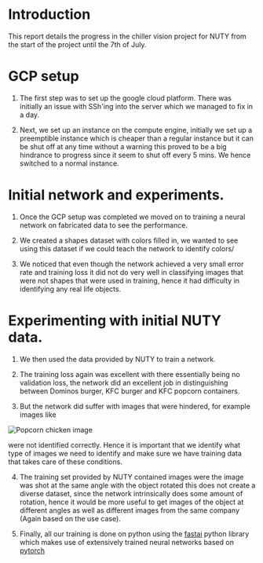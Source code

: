 
# Introduction

This report details the progress in the chiller vision project for NUTY from the start of the project until the 7th of July.

# GCP setup

1. The first step was to set up the google cloud platform. There was initially an issue with SSh'ing into the server which we managed to fix in a day. 

2. Next, we set up an instance on the compute engine, initially we set up a preemptible instance which is cheaper than a regular instance but it can be shut off at any time without a warning this proved to be a big hindrance to progress since it seem to shut off every 5 mins. We hence switched to a normal instance.

# Initial network and experiments.

1. Once the GCP setup was completed we moved on to training a neural network on fabricated data to see the performance.

2. We created a shapes dataset with colors filled in, we wanted to see using this dataset if we could teach the network to identify colors/

3. We noticed that even though the network achieved a very small error rate and training loss it did not do very well in classifying images that were not shapes that were used in training, hence it had difficulty in identifying any real life objects.

# Experimenting with initial NUTY data.

1. We then used the data provided by NUTY to train a network.

2. The training loss again was excellent with there essentially being no validation loss, the network did an excellent job in distinguishing between Dominos burger, KFC burger and KFC popcorn containers.

3. But the network did suffer with images that were hindered, for example images like

![Popcorn chicken image](https://www.google.com/imgres?imgurl=https%3A%2F%2Fassets.change.org%2Fphotos%2F3%2Fie%2Fsq%2FBkIeSqNGinVhbuK-800x450-noPad.jpg%3F1532525708&imgrefurl=https%3A%2F%2Fwww.change.org%2Fp%2Fthe-public-bargain-buckets-of-popcorn-chicken-to-be-sold-at-kfc&tbnid=xOOleaakJqvglM&vet=12ahUKEwj5_Jm96LrqAhVm_TgGHS8oC5EQMygLegUIARDfAQ..i&docid=iOin5GD5VJwaaM&w=676&h=380&q=kfc%20popcorn%20chicken%20&ved=2ahUKEwj5_Jm96LrqAhVm_TgGHS8oC5EQMygLegUIARDfAQ)

were not identified correctly. Hence it is important that we identify what type of images we need to identify and make sure we have training data that takes care of these conditions.

4. The training set provided by NUTY contained images were the image was shot at the same angle with the object rotated this does not create a diverse dataset, since the network intrinsically does some amount of rotation, hence it would be more useful to get images of the object at different angles as well as different images from the same company (Again based on the use case).

5. Finally, all our training is done on python using the [fastai](https://www.fast.ai/) python library which makes use of extensively trained neural networks based on [pytorch](https://pytorch.org/)
